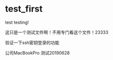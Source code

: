 test_first
==========

test
testing!

这只是一个测试文件啊！不用专门看这个文件！23333

验证一下ssh密钥登录的功能

公司MacBookPro 测试20190628

